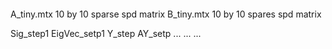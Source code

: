 ####
A_tiny.mtx    10 by 10 sparse spd matrix
B_tiny.mtx    10 by 10 spares spd matrix

Sig_step1
EigVec_setp1 
Y_step
AY_setp
...
...
...

